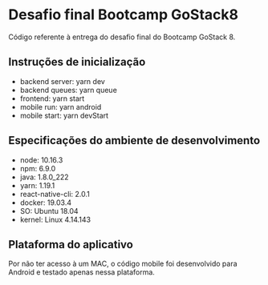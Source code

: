 # Desafio final Bootcamp GoStack8

Código referente à entrega do desafio final do Bootcamp GoStack 8.

## Instruções de inicialização

- backend server: yarn dev
- backend queues: yarn queue
- frontend: yarn start
- mobile run: yarn android
- mobile start: yarn devStart

## Especificações do ambiente de desenvolvimento

- node: 10.16.3
- npm: 6.9.0
- java: 1.8.0_222
- yarn: 1.19.1
- react-native-cli: 2.0.1
- docker: 19.03.4
- SO: Ubuntu 18.04
- kernel: Linux 4.14.143

## Plataforma do aplicativo

Por não ter acesso à um MAC, o código mobile foi desenvolvido para Android e testado apenas nessa plataforma.
